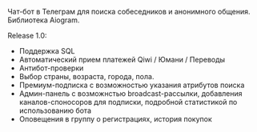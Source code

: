 Чат-бот в Телеграм для поиска собеседников и анонимного общения. Библиотека Aiogram.

Release 1.0:
- Поддержка SQL
- Автоматический прием платежей Qiwi / Юмани / Переводы
- Антибот-проверки
- Выбор страны, возраста, города, пола.
- Премиум-подписка с возможностью указания атрибутов поиска
- Админ-панель с возможнстью broadcast-рассылки, добавления каналов-споносоров для подписки, подробной статистикой по использованию бота
- Оповещения в группу о регистрациях, история покупок
